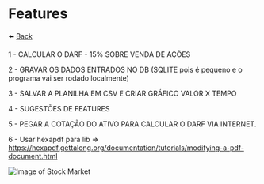 # Features

:arrow_left: [Back](https://github.com/adalbertobrant/IRAcoes/tree/main)

1 - CALCULAR O DARF - 15% SOBRE VENDA DE AÇÕES

2 - GRAVAR OS DADOS ENTRADOS NO DB (SQLITE pois é pequeno e o programa vai ser rodado localmente)

3 - SALVAR A PLANILHA EM CSV E CRIAR GRÁFICO VALOR X TEMPO

4 - SUGESTÕES DE FEATURES

5 - PEGAR A COTAÇÃO DO ATIVO PARA CALCULAR O DARF VIA INTERNET.

6 - Usar hexapdf para lib  => https://hexapdf.gettalong.org/documentation/tutorials/modifying-a-pdf-document.html

![Image of Stock Market](https://github.com/adalbertobrant/IRAcoes/blob/main/imagens/pexels-rodnae-productions-7947707(2).png)
